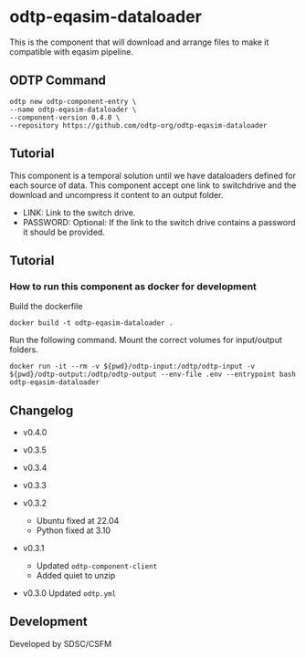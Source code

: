 # odtp-eqasim-dataloader
This is the component that will download and arrange files to make it compatible with eqasim pipeline. 

## ODTP Command

```
odtp new odtp-component-entry \
--name odtp-eqasim-dataloader \
--component-version 0.4.0 \
--repository https://github.com/odtp-org/odtp-eqasim-dataloader
```

## Tutorial

This component is a temporal solution until we have dataloaders defined for each source of data. This component accept one link to switchdrive and the download and uncompress it content to an output folder. 

- LINK: Link to the switch drive. 
- PASSWORD: Optional: If the link to the switch drive contains a password it should be provided.

## Tutorial

### How to run this component as docker for development

Build the dockerfile 

```
docker build -t odtp-eqasim-dataloader .
```

Run the following command. Mount the correct volumes for input/output folders. 

```
docker run -it --rm -v ${pwd}/odtp-input:/odtp/odtp-input -v ${pwd}/odtp-output:/odtp/odtp-output --env-file .env --entrypoint bash odtp-eqasim-dataloader
```


## Changelog

- v0.4.0

- v0.3.5

- v0.3.4

- v0.3.3

- v0.3.2
    - Ubuntu fixed at 22.04
    - Python fixed at 3.10

- v0.3.1 
    - Updated `odtp-component-client`
    - Added quiet to unzip

- v0.3.0 Updated `odtp.yml`

## Development

Developed by SDSC/CSFM
